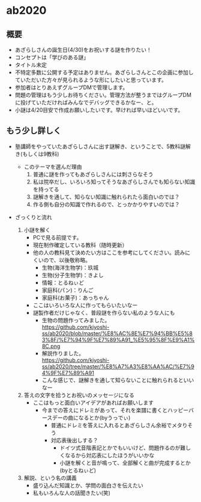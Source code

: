 # ab2020
 
## 概要

- あざらしさんの誕生日(4/30)をお祝いする謎を作りたい！
- コンセプトは「学びのある謎」
- タイトル未定
- 不特定多数に公開する予定はありません。あざらしさんとこの企画に参加していただいた方々が見られるような形にしたいと思っています。
- 参加者はとりあえずグループDMで管理します。
- 問題の管理はもう少しお待ちください。管理方法が整うまではグループDMに投げていただければみんなでデバッグできるかなー、と。
- 小謎は4/20目安で作成お願いしたいです。早ければ早いほどいいです。

## もう少し詳しく

- 塾講師をやっていたあざらしさんに出す謎解き、ということで、5教科謎解き(もしくは9教科)
  - このテーマを選んだ理由
    1. 普通に謎を作ってもあざらしさんには刺さらなそう
    2. 私は院卒だし、いろいろ知ってそうなあざらしさんでも知らない知識を持ってる
    3. 謎解きを通して、知らない知識に触れられたら面白いのでは？
    4. 作る側も自分の知識で作れるので、とっかかりやすいのでは？

- ざっくりと流れ
  1. 小謎を解く
      - PCで見る前提です。
      - 現在制作確定している教科（随時更新）
      - 他の人の教科見て決めたい方はここを参考にしてください。読みにくいので、以後敬称略。
        - 生物(海洋生物学)：玖城
        - 生物(分子生物学)：きよし
        - 情報：とるねぃど
        - 家庭科(パン)：りんご
        - 家庭科(お菓子)：あっちゃん
      - ここはいろいろな人に作ってもらいたいなー
      - 謎製作者だけじゃなく、普段謎を作らない私のような人にも
        - 生物の問題作ってみました。  
        https://github.com/kiyoshi-ss/ab2020/blob/master/%E8%AC%8E%E7%94%BB%E5%83%8F/%E7%94%9F%E7%89%A91_%E5%95%8F%E9%A1%8C.png
        - 解説作りました。  
        https://github.com/kiyoshi-ss/ab2020/tree/master/%E8%A7%A3%E8%AA%AC/%E7%94%9F%E7%89%A91
        - こんな感じで、謎解きを通して知らないことに触れられるといいなー
  2. 答えの文字を拾うとお祝いのメッセージになる
      - ここはもっと面白いアイデアがあればお願いします
        - 今までの答えにドレミがあって、それを楽譜に書くとハッピーバースデーの曲になるとか(byうっでぃ)
          - 普通にドレミを答えに入れるとあざらしさん余裕でメタりそう
          - 対応表後出しする？
            - ドイツ式音階表記とかでもいいけど、問題作るのが難しくなるから対応表にしたほうがいいかな
            - 小謎を解くと音が鳴って、全部解くと曲が完成するとか(byとるねぃど)
  3. 解説、という名の講義
      - 盛り込んだ知識とか、学問の面白さを伝えたい
      - 私もいろんな人の話聞きたい(笑)

